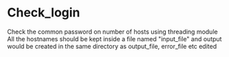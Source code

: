 # Check_login
Check the common password on number of hosts using threading module
All the hostnames should be kept inside a file named "input_file" and output would be created in the same directory as output_file, error_file etc
edited
